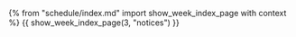 {% from "schedule/index.md" import show_week_index_page with context %}
{{ show_week_index_page(3, "notices") }}

